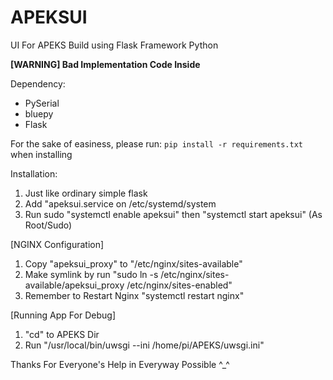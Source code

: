 # APEKSUI
UI For APEKS Build using Flask Framework Python

**[WARNING] Bad Implementation Code Inside**

Dependency:
- PySerial
- bluepy
- Flask

For the sake of easiness, please run:
 `pip install -r requirements.txt`
when installing

Installation:
1) Just like ordinary simple flask
2) Add "apeksui.service on /etc/systemd/system
3) Run sudo "systemctl enable apeksui" then "systemctl start apeksui" (As Root/Sudo)

[NGINX Configuration]
1) Copy "apeksui_proxy" to "/etc/nginx/sites-available"
2) Make symlink by run "sudo ln -s /etc/nginx/sites-available/apeksui_proxy /etc/nginx/sites-enabled"
3) Remember to Restart Nginx "systemctl restart nginx"

[Running App For Debug]
1) "cd" to APEKS Dir
2) Run "/usr/local/bin/uwsgi --ini /home/pi/APEKS/uwsgi.ini"

Thanks For Everyone's Help in Everyway Possible ^_^
